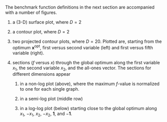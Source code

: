 The benchmark function definitions in the next section are accompanied
with a number of figures.

1.  a (3-D) surface plot, where $D=2$

2.  a contour plot, where $D=2$

3.  two projected contour plots, where $D=20$. Plotted are,
    starting from the optimum $\mathbf{x}^\mathrm{opt}$, first versus
    second variable (left) and first versus fifth variable (right).

4.  sections ($f$ versus $x$) through the global optimum along the first
    variable $x_1$, the second variable $x_2$, and the all-ones vector.
    The sections for different dimensions appear

    1.  in a non-log plot (above), where the maximum $f$-value is
        normalized to one for each single graph.

    2.  in a semi-log plot (middle row)

    3.  in a log-log plot (below) starting close to the global optimum
        along $x
        _1$, $-x_1$, $x_2$, $-x_2$, $\mathbf{1}$,
        and $-\mathbf{1}$.